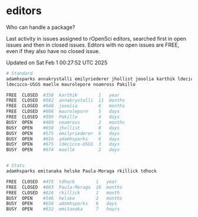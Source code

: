 # editors

Who can handle a package?

Last activity in issues assigned to rOpenSci editors, searched first in open
issues and then in closed issues. Editors with no open issues are FREE, even if
they also have no closed issue.


Updated on Sat Feb 1 00:27:52 UTC 2025

```bash
# Standard
adamhsparks annakrystalli emilyriederer jhollist jooolia karthik ldecicco
ldecicco-USGS maelle maurolepore noamross Pakillo

FREE  CLOSED  #358  karthik        1   year
FREE  CLOSED  #502  annakrystalli  11  months
FREE  CLOSED  #648  jooolia        6   months
FREE  CLOSED  #608  maurolepore    5   days
FREE  CLOSED  #599  Pakillo        4   days
BUSY  OPEN    #489  noamross       2   months
BUSY  OPEN    #658  jhollist       8   days
BUSY  OPEN    #575  emilyriederer  6   days
BUSY  OPEN    #656  adamhsparks    6   days
BUSY  OPEN    #675  ldecicco-USGS  3   days
BUSY  OPEN    #674  maelle         2   days


# Stats
adamhsparks emitanaka helske Paula-Moraga rkillick tdhock

FREE  CLOSED  #475  tdhock        1   year
FREE  CLOSED  #603  Paula-Moraga  10  months
FREE  CLOSED  #626  rkillick      1   month
BUSY  OPEN    #546  helske        2   months
BUSY  OPEN    #656  adamhsparks   6   days
BUSY  OPEN    #632  emitanaka     7   hours
```
